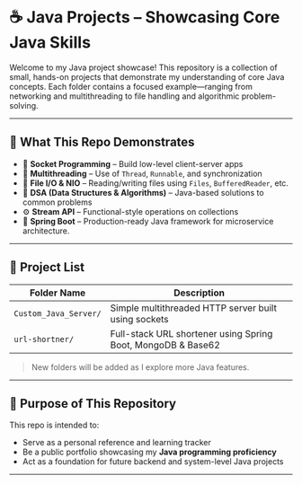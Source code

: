 # ☕ Java Projects – Showcasing Core Java Skills

Welcome to my Java project showcase! This repository is a collection of small, hands-on projects that demonstrate my understanding of core Java concepts. Each folder contains a focused example—ranging from networking and multithreading to file handling and algorithmic problem-solving.

---

## 📌 What This Repo Demonstrates

- 🔌 **Socket Programming** – Build low-level client-server apps
- 🧵 **Multithreading** – Use of `Thread`, `Runnable`, and synchronization
- 📂 **File I/O & NIO** – Reading/writing files using `Files`, `BufferedReader`, etc.
- 🧠 **DSA (Data Structures & Algorithms)** – Java-based solutions to common problems
- ⚙️ **Stream API** – Functional-style operations on collections
- 🌱 **Spring Boot** – Production-ready Java framework for microservice architecture.


---

## 📁 Project List

| Folder Name            | Description                                              |
|------------------------|----------------------------------------------------------|
| `Custom_Java_Server/`  | Simple multithreaded HTTP server built using sockets     |
| `url-shortner/`        | Full-stack URL shortener using Spring Boot, MongoDB & Base62 | 

> New folders will be added as I explore more Java features.

---

## 🎯 Purpose of This Repository

This repo is intended to:

- Serve as a personal reference and learning tracker
- Be a public portfolio showcasing my **Java programming proficiency**
- Act as a foundation for future backend and system-level Java projects

---

